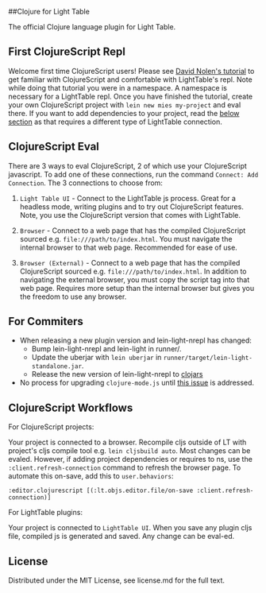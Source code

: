 ##Clojure for Light Table

The official Clojure language plugin for Light Table.

## First ClojureScript Repl

Welcome first time ClojureScript users! Please see [David Nolen's tutorial](https://github.com/swannodette/lt-cljs-tutorial) to get familiar with ClojureScript and comfortable with LightTable's repl. Note while doing that tutorial you were in a namespace. A namespace is necessary for a LightTable repl. Once you have finished the tutorial, create your own ClojureScript project with `lein new mies my-project` and eval there. If you want to add dependencies to your project, read the [below section](#clojurescript-eval) as that requires a different type of LightTable connection.

## ClojureScript Eval

There are 3 ways to eval ClojureScript, 2 of which use your ClojureScript javascript. To add one of these connections, run the command `Connect: Add Connection`. The 3 connections to choose from:

1. `Light Table UI` - Connect to the LightTable js process. Great for a headless mode, writing plugins and to try out ClojureScript features. Note, you use the ClojureScript version that comes with LightTable.

2. `Browser` - Connect to a web page that has the compiled ClojureScript sourced e.g. `file:///path/to/index.html`. You must navigate the internal browser to that web page. Recommended for ease of use.

3. `Browser (External)` - Connect to a web page that has the compiled ClojureScript sourced e.g. `file:///path/to/index.html`. In addition to navigating the external browser, you must copy the script tag into that web page. Requires more setup than the internal browser but gives you the freedom to use any browser.

## For Commiters

* When releasing a new plugin version and lein-light-nrepl has changed:
  * Bump lein-light-nrepl and lein-light in runner/.
  * Update the uberjar with `lein uberjar` in `runner/target/lein-light-standalone.jar`.
  * Release the new version of lein-light-nrepl to [clojars](https://clojars.org/lein-light-nrepl)
* No process for upgrading `clojure-mode.js` until [this issue](https://github.com/LightTable/Clojure/issues/26) is addressed.

## ClojureScript Workflows

For ClojureScript projects:

Your project is connected to a browser. Recompile cljs outside of LT with project's cljs compile tool e.g. `lein cljsbuild auto`.
Most changes can be evaled. However, if adding project dependencies or requires to ns, use the `:client.refresh-connection` command
to refresh the browser page. To automate this on-save, add this to `user.behaviors`:

```clojurescript
:editor.clojurescript [(:lt.objs.editor.file/on-save :client.refresh-connection)]
```

For LightTable plugins:

Your project is connected to `LightTable UI`. When you save any plugin cljs file, compiled js is generated and saved. Any change
can be eval-ed.

## License

Distributed under the MIT License, see license.md for the full text.
